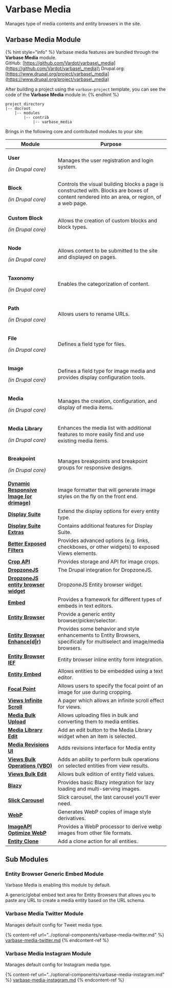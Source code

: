 # Varbase Media

Manages type of media contents and entity browsers in the site.

## Varbase Media Module

{% hint style="info" %}
Varbase media features are bundled through the **Varbase Media** module.\
GitHub: [https://github.com/Vardot/varbase\_media](https://github.com/Vardot/varbase\_media)\
Drupal.org: [https://www.drupal.org/project/varbase\_media](https://www.drupal.org/project/varbase\_media)

After building a project using the `varbase-project` template, you can see the code of the **Varbase Media** module in:
{% endhint %}

```
project_directory
|-- docroot
    |-- modules
        |-- contrib
            |-- varbase_media
```

Brings in the following core and contributed modules to your site:

| Module                                                                                       | Purpose                                                                                                                                      |
| -------------------------------------------------------------------------------------------- | -------------------------------------------------------------------------------------------------------------------------------------------- |
| <p><strong>User</strong></p><p><em>(in Drupal core)</em></p>                                 | Manages the user registration and login system.                                                                                              |
| <p><strong>Block</strong></p><p><em>(in Drupal core)</em></p>                                | Controls the visual building blocks a page is constructed with. Blocks are boxes of content rendered into an area, or region, of a web page. |
| <p><strong>Custom Block</strong></p><p><em>(in Drupal core)</em></p>                         | Allows the creation of custom blocks and block types.                                                                                        |
| <p><strong>Node</strong></p><p><em>(in Drupal core)</em></p>                                 | Allows content to be submitted to the site and displayed on pages.                                                                           |
| <p><strong>Taxonomy</strong></p><p><em>(in Drupal core)</em></p>                             | Enables the categorization of content.                                                                                                       |
| <p><strong>Path</strong></p><p><em>(in Drupal core)</em></p>                                 | Allows users to rename URLs.                                                                                                                 |
| <p><strong>File</strong></p><p><em>(in Drupal core)</em></p>                                 | Defines a field type for files.                                                                                                              |
| <p><strong>Image</strong></p><p><em>(in Drupal core)</em></p>                                | Defines a field type for image media and provides display configuration tools.                                                               |
| <p><strong>Media</strong></p><p><em>(in Drupal core)</em></p>                                | Manages the creation, configuration, and display of media items.                                                                             |
| <p><strong>Media Library</strong></p><p><em>(in Drupal core)</em></p>                        | Enhances the media list with additional features to more easily find and use existing media items.                                           |
| <p><strong>Breakpoint</strong></p><p><em>(in Drupal core)</em></p>                           | Manages breakpoints and breakpoint groups for responsive designs.                                                                            |
| [**Dynamic Responsive Image (or drimage)**](https://www.drupal.org/project/drimage)          | Image formatter that will generate image styles on the fly on the front end.                                                                 |
| [**Display Suite**](https://www.drupal.org/project/ds)                                       | Extend the display options for every entity type.                                                                                            |
| [**Display Suite Extras**](https://www.drupal.org/project/ds)                                | Contains additional features for Display Suite.                                                                                              |
| [**Better Exposed Filters**](https://www.drupal.org/project/better\_exposed\_filters)        | Provides advanced options (e.g. links, checkboxes, or other widgets) to exposed Views elements.                                              |
| [**Crop API**](https://www.drupal.org/project/crop)                                          | Provides storage and API for image crops.                                                                                                    |
| [**DropzoneJS**](https://www.drupal.org/project/dropzonejs)                                  | The Drupal integration for DropzoneJS.                                                                                                       |
| [**DropzoneJS entity browser widget**](https://www.drupal.org/project/dropzonejs)            | DropzoneJS Entity browser widget.                                                                                                            |
| [**Embed**](https://www.drupal.org/project/embed)                                            | Provides a framework for different types of embeds in text editors.                                                                          |
| [**Entity Browser**](https://www.drupal.org/project/entity\_browser)                         | Provide a generic entity browser/picker/selector.                                                                                            |
| [**Entity Browser Enhance(d\|r)**](https://www.drupal.org/project/entity\_browser\_enhanced) | Provides some behavior and style enhancements to Entity Browsers, specifically for multiselect and image/media browsers.                     |
| [**Entity Browser IEF**](https://www.drupal.org/project/entity\_browser)                     | Entity browser inline entity form integration.                                                                                               |
| [**Entity Embed**](https://www.drupal.org/project/entity\_embed)                             | Allows entities to be embedded using a text editor.                                                                                          |
| [**Focal Point**](https://www.drupal.org/project/focal\_point)                               | Allows users to specify the focal point of an image for use during cropping.                                                                 |
| [**Views Infinite Scroll**](https://www.drupal.org/project/views\_infinite\_scroll)          | A pager which allows an infinite scroll effect for views.                                                                                    |
| [**Media Bulk Upload**](https://www.drupal.org/project/media\_bulk\_upload)                  | Allows uploading files in bulk and converting them to media entities.                                                                        |
| [**Media Library Edit**](https://www.drupal.org/project/media\_library\_edit)                | Add an edit button to the Media Library widget when an item is selected.                                                                     |
| [**Media Revisions UI**](https://www.drupal.org/project/media\_revisions\_ui)                | Adds revisions interface for Media entity                                                                                                    |
| [**Views Bulk Operations (VBO)**](https://www.drupal.org/project/views\_bulk\_operations)    | Adds an ability to perform bulk operations on selected entities from view results.                                                           |
| [**Views Bulk Edit**](https://www.drupal.org/project/views\_bulk\_edit)                      | Allows bulk edition of entity field values.                                                                                                  |
| [**Blazy**](https://www.drupal.org/project/blazy)                                            | Provides basic Blazy integration for lazy loading and multi-serving images.                                                                  |
| [**Slick Carousel**](https://www.drupal.org/project/slick)                                   | Slick carousel, the last carousel you'll ever need.                                                                                          |
| [**WebP**](https://www.drupal.org/project/webp)                                              | Generates WebP copies of image style derivatives.                                                                                            |
| [**ImageAPI Optimize WebP**](https://www.drupal.org/project/imageapi\_optimize\_webp)        | Provides a WebP processor to derive webp images from other file formats.                                                                     |
| [**Entity Clone**](https://www.drupal.org/project/entity\_clone)                             | Add a clone action for all entities.                                                                                                         |

## Sub Modules

### Entity Browser Generic Embed Module

Varbase Media is enabling this module by default.

A generic/global embed text area for Entity Browsers that allows you to paste any URL to create a media entity based on the URL schema.

### Varbase Media Twitter Module

Manages default config for Tweet media type.

{% content-ref url="../optional-components/varbase-media-twitter.md" %}
[varbase-media-twitter.md](../optional-components/varbase-media-twitter.md)
{% endcontent-ref %}

### Varbase Media Instagram Module

Manages default config for Instagram media type.

{% content-ref url="../optional-components/varbase-media-instagram.md" %}
[varbase-media-instagram.md](../optional-components/varbase-media-instagram.md)
{% endcontent-ref %}





